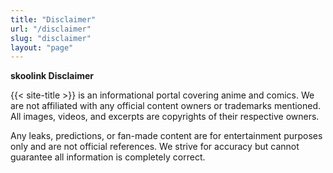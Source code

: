 ```yaml
---
title: "Disclaimer"
url: "/disclaimer"
slug: "disclaimer"
layout: "page"
---
```


**skoolink Disclaimer**

{{< site-title >}} is an informational portal covering anime and comics. We are not affiliated with any official content owners or trademarks mentioned. All images, videos, and excerpts are copyrights of their respective owners.

Any leaks, predictions, or fan-made content are for entertainment purposes only and are not official references. We strive for accuracy but cannot guarantee all information is completely correct.
